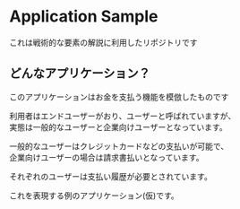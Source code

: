 # Application Sample

これは戦術的な要素の解説に利用したリポジトリです

## どんなアプリケーション？

このアプリケーションはお金を支払う機能を模倣したものです

利用者はエンドユーザーがおり、ユーザーと呼ばれていますが、  
実態は一般的なユーザーと企業向けユーザーとなっています。

一般的なユーザーはクレジットカードなどの支払いが可能で、  
企業向けユーザーの場合は請求書払いとなっています。

それぞれのユーザーは支払い履歴が必要とされています。

これを表現する例のアプリケーション(仮)です。

